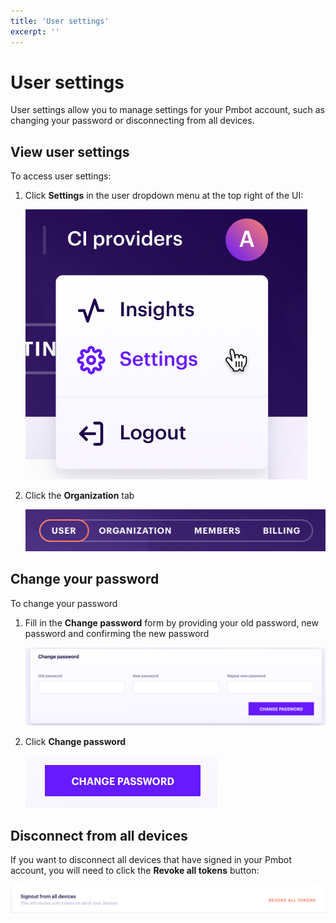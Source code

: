 ```yaml
---
title: 'User settings'
excerpt: ''
---
```


# User settings

User settings allow you to manage settings for your Pmbot account, such as changing your password or disconnecting from all devices.

<div class="table-of-content"></div>

## View user settings

To access user settings:

1. Click **Settings** in the user dropdown menu at the top right of the UI:

    ![](../../../images/organization-settings/settings-menu.png)
    
1. Click the **Organization** tab

    ![](../../../images/user-settings/tab.png)
    
## Change your password

To change your password

1. Fill in the **Change password** form by providing your old password, new password and confirming the new password

    ![](../../../images/user-settings/form.png)

1. Click **Change password**

    ![](../../../images/user-settings/save.png)
    
## Disconnect from all devices

If you want to disconnect all devices that have signed in your Pmbot account, you will need to click the **Revoke all tokens** button:
    
![](../../../images/user-settings/disconnect-all-devices.png)

